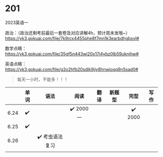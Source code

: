 # 201
2023英语一





政治：（政治还剩考前最后一套卷及对应讲解4h，预计周末发哦~）
https://yk3.gokuai.com/file/7k9rcx4455phe8f7mn1k3earbdhgbsvl#

数学点睛：
https://yk3.gokuai.com/file/35gf5n443wi20x17i4ybz0lb59uknjhw#

英语点睛：
https://yk3.gokuai.com/file/g2o2hfb20sdlk9jiy8hnwioqq9n5sad0#











> 每天一小时，不能多！！！

|      | 单词 |      语法      |   阅读    | 翻译 | 新题型 |  完型  | 写作 |
| :--: | :--: | :------------: | :-------: | :--: | :----: | :----: | :--: |
| 6.24 |  ✔️   |                | ✔️ 2000 一 |      |        | ✔️ 2000 |      |
| 6.25 |  ✔️   |                |           |      |        |        |      |
| 6.26 |      | ✔️ 考虫语法复习 |           |      |        |        |      |
|      |      |                |           |      |        |        |      |

































